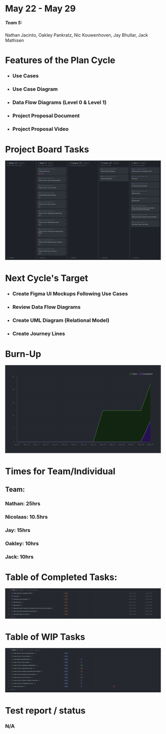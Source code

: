 # May 22 - May 29
##### Team 5:
Nathan Jacinto,
Oakley Pankratz, 
Nic Kouwenhoven, 
Jay Bhullar, 
Jack Mathisen

# Features of the Plan Cycle
- ### Use Cases
- ### Use Case Diagram
- ### Data Flow Diagrams (Level 0 & Level 1)
- ### Project Proposal Document
- ### Project Proposal Video

# Project Board Tasks
![Kanban](../logScreenshots/kanbanWeek1.png)

# Next Cycle's Target
- ### Create Figma UI Mockups Following Use Cases
- ### Review Data Flow Diagrams
- ### Create UML Diagram (Relational Model)
- ### Create Journey Lines

# Burn-Up
![Burn Up](../logScreenshots/burnupWeek1.png)
# Times for Team/Individual

## Team: 

### Nathan: 25hrs

### Nicolaas: 10.5hrs

### Jay: 15hrs

### Oakley: 10hrs

### Jack: 10hrs

# Table of Completed Tasks:
![Completed Tasks](../logScreenshots/completedWeek1.png)
# Table of WIP Tasks
![WIP Tasks](../logScreenshots/wipWeek1.png)
# Test report / status
### N/A